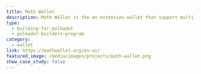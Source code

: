```yaml
---
title: Math Wallet
description: Math Wallet is the an extension wallet that support multi-chain dapps. It includes token transfers, portfolio management and Blockchain news.
type:
  - building-for-polkadot
  - polkadot-builders-program
category:
  - wallet
link: https://mathwallet.org/en-us/
featured_image: /media/images/projects/math-wallet.png
show_case_study: false
---
```

